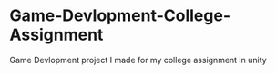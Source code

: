 # Game-Devlopment-College-Assignment
Game Devlopment project I made for my college assignment in unity 
